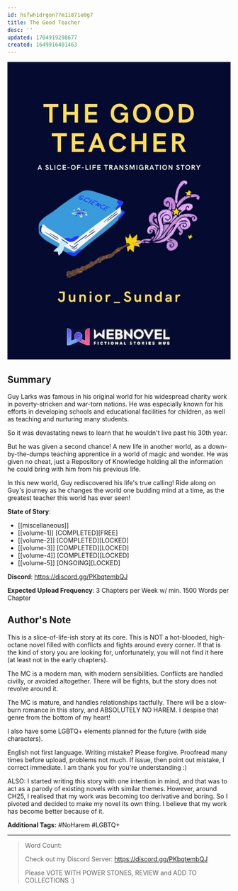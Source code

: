 ```yaml
---
id: hsfwh1drgon77m1i871e0g7
title: The Good Teacher
desc: ''
updated: 1704919298677
created: 1649916401463
---
```


![Front_Cover](./assets/images/TGT_JUL2021.jpg)

## Summary

Guy Larks was famous in his original world for his widespread charity work in poverty-stricken and war-torn nations.
He was especially known for his efforts in developing schools and educational facilities for children, as well as teaching and nurturing many students.

So it was devastating news to learn that he wouldn't live past his 30th year.

But he was given a second chance! A new life in another world, as a down-by-the-dumps teaching apprentice in a world of magic and wonder. He was given no cheat, just a Repository of Knowledge holding all the information he could bring with him from his previous life.

In this new world, Guy rediscovered his life's true calling! Ride along on Guy's journey as he changes the world one budding mind at a time, as the greatest teacher this world has ever seen!

**State of Story**:

* [[miscellaneous]]
* [[volume-1]] [COMPLETED][FREE]
* [[volume-2]] [COMPLETED][LOCKED]
* [[volume-3]] [COMPLETED][LOCKED]
* [[volume-4]] [COMPLETED][LOCKED]
* [[volume-5]] [ONGOING][LOCKED]

**Discord**:
https://discord.gg/PKbqtembQJ

**Expected Upload Frequency**: 
3 Chapters per Week 
w/ min. 1500 Words per Chapter

## Author's Note

This is a slice-of-life-ish story at its core. This is NOT a hot-blooded, high-octane novel filled with conflicts and fights around every corner. If that is the kind of story you are looking for, unfortunately, you will not find it here (at least not in the early chapters).

The MC is a modern man, with modern sensibilities. Conflicts are handled civilly, or avoided altogether. There will be fights, but the story does not revolve around it.

The MC is mature, and handles relationships tactfully. There will be a slow-burn romance in this story, and ABSOLUTELY NO HAREM. I despise that genre from the bottom of my heart!

I also have some LGBTQ+ elements planned for the future (with side characters).

English not first language. Writing mistake? Please forgive. Proofread many times before upload, problems not much. If issue, then point out mistake, I correct immediate. I am thank you for you're understanding :)

ALSO: I started writing this story with one intention in mind, and that was to act as a parody of existing novels with similar themes. However, around CH25, I realised that my work was becoming too derivative and boring. So I pivoted and decided to make my novel its own thing. I believe that my work has become better because of it.

**Additional Tags:** #NoHarem #LGBTQ+

____

> Word Count:
>
> Check out my Discord Server: https://discord.gg/PKbqtembQJ
> 
> Please VOTE WITH POWER STONES, REVIEW and ADD TO COLLECTIONS :)
